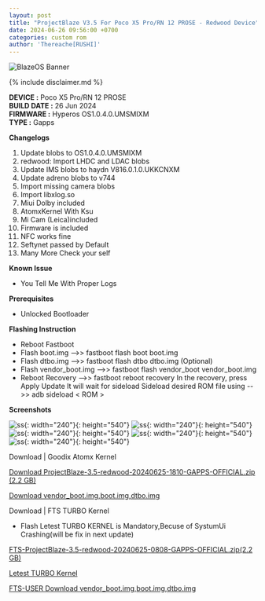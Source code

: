 ```yaml
---
layout: post
title: "ProjectBlaze V3.5 For Poco X5 Pro/RN 12 PROSE - Redwood Device"
date: 2024-06-26 09:56:00 +0700
categories: custom rom
author: 'Thereache[RUSHI]'
---
```

![BlazeOS Banner](/assets/images/banner/blazeos.jpg)

{% include disclaimer.md %}

**DEVICE :** Poco X5 Pro/RN 12 PROSE<br>
**BUILD DATE :** 26 Jun 2024<br>
**FIRMWARE :** Hyperos OS1.0.4.0.UMSMIXM<br>
**TYPE :** Gapps

**Changelogs**
<ol>
    <li>Update blobs to OS1.0.4.0.UMSMIXM</li>
    <li>redwood: Import LHDC and LDAC blobs</li>
    <li>Update IMS blobs to haydn V816.0.1.0.UKKCNXM</li>
    <li>Update adreno blobs to v744</li>
    <li>Import missing camera blobs</li>
    <li>Import libxlog.so</li>
    <li>Miui Dolby included</li>
    <li>AtomxKernel With Ksu</li>
    <li>Mi Cam (Leica)included</li>
    <li>Firmware is included</li>
    <li>NFC works fine</li>
    <li>Seftynet passed by Default</li>
    <li>Many More Check your self</li>
</ol>

**Known Issue**
<ul>
    <li>You Tell Me With Proper Logs</li>
</ul>

**Prerequisites**
<ul>
    <li>Unlocked Bootloader</li>
</ul>

**Flashing Instruction**
<ul>
    <li>Reboot Fastboot</li>
    <li>Flash boot.img -->> fastboot flash boot boot.img</li>
    <li>Flash dtbo.img -->> fastboot flash dtbo dtbo.img (Optional)</li>
    <li>Flash vendor_boot.img -->> fastboot flash vendor_boot vendor_boot.img</li>
    <li>Reboot Recovery -->> fastboot reboot recovery In the recovery, press Apply Update It will wait for sideload Sideload desired ROM file using -->> adb sideload < ROM > </li>
</ul>

**Screenshots**

![ss](/assets/images/screenshots/jun26/IMG_20240626_091255_413.jpg){: width="240"}{: height="540"}
![ss](/assets/images/screenshots/jun26/IMG_20240626_091256_010.jpg){: width="240"}{: height="540"}
![ss](/assets/images/screenshots/jun26/IMG_20240626_091256_107.jpg){: width="240"}{: height="540"}
![ss](/assets/images/screenshots/jun26/IMG_20240626_091256_171.jpg){: width="240"}{: height="540"}
![ss](/assets/images/screenshots/jun26/IMG_20240626_091256_358.jpg){: width="240"}{: height="540"}


Download | Goodix Atomx Kernel

[Download ProjectBlaze-3.5-redwood-20240625-1810-GAPPS-OFFICIAL.zip (2.2 GB)][rom-links]


[Download vendor_boot.img,boot.img,dtbo.img][images]


[rom-links]: https://sourceforge.net/projects/projectblaze/files/redwood/V3.5/ProjectBlaze-3.5-redwood-20240625-1810-GAPPS-OFFICIAL.zip/download

[images]: https://sourceforge.net/projects/projectblaze/files/redwood/Images/


Download | FTS TURBO Kernel

<ul>
    <li>Flash Letest TURBO KERNEL is Mandatory,Becuse of SystumUi Crashing(will be fix in next update)</li>
</ul>


[FTS-ProjectBlaze-3.5-redwood-20240625-0808-GAPPS-OFFICIAL.zip(2.2 GB)][ftsdownload]


[Letest TURBO Kernel][turbokernel]


[FTS-USER Download vendor_boot.img,boot.img,dtbo.img][imagesForftsuser]


[ftsdownload]: https://sourceforge.net/projects/redwoodroms/files/fts/FTS-ProjectBlaze-3.5-redwood-20240625-0808-GAPPS-UNOFFICIAL.zip/download

[turbokernel]: https://telegram.me/garbageofreache/86

[imagesForftsuser]: https://sourceforge.net/projects/redwoodroms/files/fts/flashfiles/
